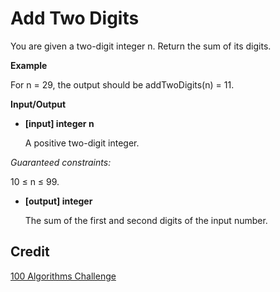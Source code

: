 # Add Two Digits
You are given a two-digit integer n. Return the sum of its digits.

**Example**

For n = 29, the output should be
addTwoDigits(n) = 11.

**Input/Output**

- **[input] integer n**

    A positive two-digit integer.

*Guaranteed constraints:*

10 ≤ n ≤ 99.

- **[output] integer**

    The sum of the first and second digits of the input number.

## Credit
[100 Algorithms Challenge](https://github.com/PizzaPokerGuy/100AlgorithmsChallenge/tree/master/addTwoDigits)

